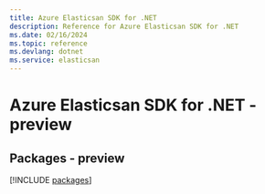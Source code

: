 ```yaml
---
title: Azure Elasticsan SDK for .NET
description: Reference for Azure Elasticsan SDK for .NET
ms.date: 02/16/2024
ms.topic: reference
ms.devlang: dotnet
ms.service: elasticsan
---
```

# Azure Elasticsan SDK for .NET - preview
## Packages - preview
[!INCLUDE [packages](elasticsan-index.md)]